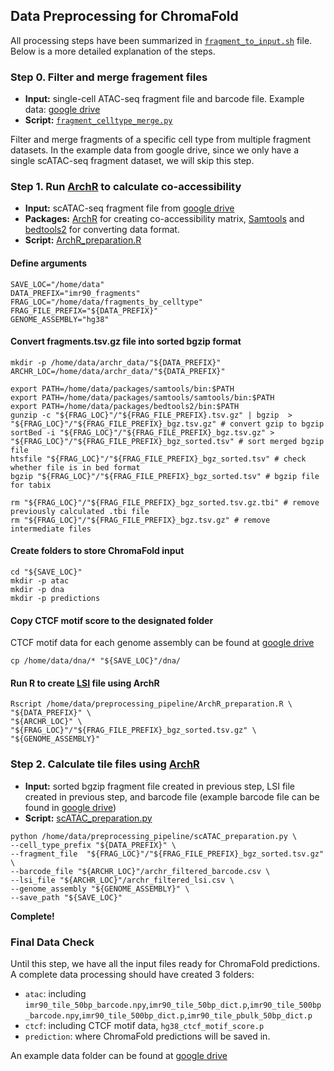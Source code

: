 ## Data Preprocessing for ChromaFold 

All processing steps have been summarized in [`fragment_to_input.sh`](https://github.com/viannegao/ChromaFold/blob/main/preprocessing_pipeline/fragment_to_input.sh) file. Below is a more detailed explanation of the steps. 

### **Step 0**. Filter and merge fragement files

- **Input:** single-cell ATAC-seq fragment file and barcode file. Example data: [google drive](https://drive.google.com/drive/folders/1ZDwumdoC-9lqsVEHUeBs4euN8xcBelhu?usp=sharing)
- **Script:** [`fragment_celltype_merge.py`](https://github.com/viannegao/ChromaFold/blob/main/preprocessing_pipeline/fragment_celltype_merge.py)

Filter and merge fragments of a specific cell type from multiple fragment datasets. In the example data from google drive, since we only have a single scATAC-seq fragment dataset, we will skip this step. 

### **Step 1**. Run [ArchR](https://www.archrproject.com/bookdown/co-accessibility-with-archr.html) to calculate co-accessibility

- **Input:** scATAC-seq fragment file from [google drive](https://drive.google.com/drive/folders/1ZDwumdoC-9lqsVEHUeBs4euN8xcBelhu?usp=sharing)
- **Packages:** [ArchR](https://www.archrproject.com/bookdown/co-accessibility-with-archr.html) for creating co-accessibility matrix, [Samtools](https://www.htslib.org/) and [bedtools2](https://github.com/arq5x/bedtools2) for converting data format.
- **Script:** [ArchR_preparation.R](https://github.com/viannegao/ChromaFold/blob/main/preprocessing_pipeline/ArchR_preparation.R)

#### **Define arguments**
```
SAVE_LOC="/home/data"
DATA_PREFIX="imr90_fragments"
FRAG_LOC="/home/data/fragments_by_celltype"
FRAG_FILE_PREFIX="${DATA_PREFIX}"
GENOME_ASSEMBLY="hg38"
```
#### **Convert fragments.tsv.gz file into sorted bgzip format**
```
mkdir -p /home/data/archr_data/"${DATA_PREFIX}"
ARCHR_LOC=/home/data/archr_data/"${DATA_PREFIX}"

export PATH=/home/data/packages/samtools/bin:$PATH
export PATH=/home/data/packages/samtools/samtools/bin:$PATH
export PATH=/home/data/packages/bedtools2/bin:$PATH
gunzip -c "${FRAG_LOC}"/"${FRAG_FILE_PREFIX}.tsv.gz" | bgzip  > "${FRAG_LOC}"/"${FRAG_FILE_PREFIX}_bgz.tsv.gz" # convert gzip to bgzip
sortBed -i "${FRAG_LOC}"/"${FRAG_FILE_PREFIX}_bgz.tsv.gz" > "${FRAG_LOC}"/"${FRAG_FILE_PREFIX}_bgz_sorted.tsv" # sort merged bgzip file
htsfile "${FRAG_LOC}"/"${FRAG_FILE_PREFIX}_bgz_sorted.tsv" # check whether file is in bed format
bgzip "${FRAG_LOC}"/"${FRAG_FILE_PREFIX}_bgz_sorted.tsv" # bgzip file for tabix

rm "${FRAG_LOC}"/"${FRAG_FILE_PREFIX}_bgz_sorted.tsv.gz.tbi" # remove previously calculated .tbi file
rm "${FRAG_LOC}"/"${FRAG_FILE_PREFIX}_bgz.tsv.gz" # remove intermediate files
```
#### Create folders to store ChromaFold input
```
cd "${SAVE_LOC}"
mkdir -p atac
mkdir -p dna
mkdir -p predictions
```
#### Copy CTCF motif score to the designated folder 

CTCF motif data for each genome assembly can be found at [google drive](https://drive.google.com/drive/folders/1TlfXGix2U-K1UIrOYv8gWGIiSx10dP3M?usp=sharing)
```
cp /home/data/dna/* "${SAVE_LOC}"/dna/
```
#### Run R to create [LSI](https://www.archrproject.com/bookdown/iterative-latent-semantic-indexing-lsi.html) file using ArchR 
```
Rscript /home/data/preprocessing_pipeline/ArchR_preparation.R \
"${DATA_PREFIX}" \
"${ARCHR_LOC}" \
"${FRAG_LOC}"/"${FRAG_FILE_PREFIX}_bgz_sorted.tsv.gz" \
"${GENOME_ASSEMBLY}"
```
### **Step 2**. Calculate tile files using [ArchR](https://www.archrproject.com/bookdown/co-accessibility-with-archr.html)

- **Input:** sorted bgzip fragment file created in previous step, LSI file created in previous step, and barcode file (example barcode file can be found in [google drive](https://drive.google.com/file/d/1rQRQtE8kRpdGAfT04mx2iUbvfvJcuHjW/view?usp=sharing))
- **Script:** [scATAC_preparation.py](https://github.com/viannegao/ChromaFold/blob/main/preprocessing_pipeline/scATAC_preparation.py)
```
python /home/data/preprocessing_pipeline/scATAC_preparation.py \
--cell_type_prefix "${DATA_PREFIX}" \
--fragment_file  "${FRAG_LOC}"/"${FRAG_FILE_PREFIX}_bgz_sorted.tsv.gz" \
--barcode_file "${ARCHR_LOC}"/archr_filtered_barcode.csv \
--lsi_file "${ARCHR_LOC}"/archr_filtered_lsi.csv \
--genome_assembly "${GENOME_ASSEMBLY}" \
--save_path "${SAVE_LOC}"
```

**Complete!**

### **Final Data Check**

Until this step, we have all the input files ready for ChromaFold predictions. A complete data processing should have created 3 folders: 
- `atac`: including `imr90_tile_50bp_barcode.npy`,`imr90_tile_50bp_dict.p`,`imr90_tile_500bp_barcode.npy`,`imr90_tile_500bp_dict.p`,`imr90_tile_pbulk_50bp_dict.p`
- `ctcf`: including CTCF motif data, `hg38_ctcf_motif_score.p`
- `prediction`: where ChromaFold predictions will be saved in.

An example data folder can be found at [google drive](https://drive.google.com/drive/folders/1ot0u8GDWvku9_XS7Cxk_QyYUyBQrAM32?usp=sharing)
















